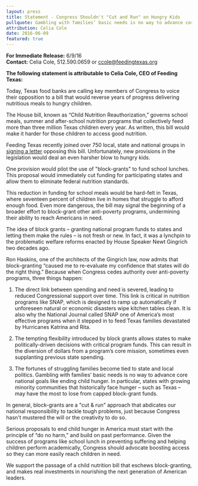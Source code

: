```yaml
---
layout: press
title: Statement - Congress Shouldn't "Cut and Run" on Hungry Kids
pullquote: Gambling with families’ basic needs is no way to advance core national goals like ending child hunger.
attribution: Celia Cole
date: 2016-06-09
featured: true
---  
```

**For Immediate Release:** 6/9/16    
**Contact:** Celia Cole, 512.590.0659 or ccole@feedingtexas.org

**The following statement is attributable to Celia Cole, CEO of Feeding Texas:**
 
Today, Texas food banks are calling key members of Congress to voice their opposition to a bill that would reverse years of progress delivering nutritious meals to hungry children. 
 
The House bill, known as “Child Nutrition Reauthorization,” governs school meals, summer and after-school nutrition programs that collectively feed more than three million Texas children every year. As written, this bill would make it harder for those children to access good nutrition. 
 
Feeding Texas recently joined over 750 local, state and national groups in [signing a letter](http://frac.org/pdf/house-cn-bill-opposition-letter-may-2016.pdf) opposing this bill. Unfortunately, new provisions in the legislation would deal an even harsher blow to hungry kids.
 
One provision would pilot the use of "block-grants" to fund school lunches. This proposal would immediately cut funding for participating states and allow them to eliminate federal nutrition standards.
 
This reduction in funding for school meals would be hard-felt in Texas, where seventeen percent of children live in homes that struggle to afford enough food. Even more dangerous, the bill may signal the beginning of a broader effort to block-grant other anti-poverty programs, undermining their ability to reach Americans in need. 
 
The idea of block grants – granting national program funds to states and letting them make the rules – is not fresh or new. In fact, it was a lynchpin to the problematic welfare reforms enacted by House Speaker Newt Gingrich two decades ago.
 
Ron Haskins, one of the architects of the Gingrich law, now admits that block-granting “caused me to re-evaluate my confidence that states will do the right thing.” Because when Congress cedes authority over anti-poverty programs, three things happen:
 
1) The direct link between spending and need is severed, leading to reduced Congressional support over time. This link is critical in nutrition programs like SNAP, which is designed to ramp up automatically if unforeseen natural or economic disasters wipe kitchen tables clean. It is also why the National Journal called SNAP one of America’s most effective programs when it stepped in to feed Texas families devastated by Hurricanes Katrina and Rita.
 
2) The tempting flexibility introduced by block grants allows states to make politically-driven decisions with critical program funds. This can result in the diversion of dollars from a program’s core mission, sometimes even supplanting previous state spending.
 
3) The fortunes of struggling families become tied to state and local politics. Gambling with families’ basic needs is no way to advance core national goals like ending child hunger. In particular, states with growing minority communities that historically face hunger – such as Texas – may have the most to lose from capped block-grant funds.
 
In general, block-grants are a "cut & run" approach that abdicates our national responsibility to tackle tough problems, just because Congress hasn't mustered the will or the creativity to do so. 
 
Serious proposals to end child hunger in America must start with the principle of “do no harm,” and build on past performance. Given the success of programs like school lunch in preventing suffering and helping children perform academically, Congress should advocate boosting access so they can more easily reach children in need. 
 
We support the passage of a child nutrition bill that eschews block-granting, and makes real investments in nourishing the next generation of American leaders.
